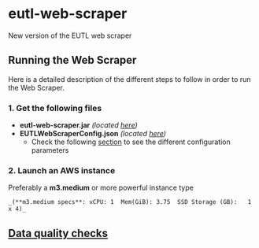 # eutl-web-scraper
New version of the EUTL web scraper

## Running the Web Scraper

Here is a detailed description of the different steps to follow in order to run the Web Scraper.

### 1. Get the following files

* **eutl-web-scraper.jar** _(located [here](/dist/eutl-web-scraper.jar))_
* **EUTLWebScraperConfig.json** _(located [here](/EUTLWebScraperConfig.json))_
  * Check the following [section](/docs/ConfigurationParameters.md) to see the different configuration parameters 
 
### 2. Launch an AWS instance

  Preferably a **m3.medium** or more powerful instance type 
    
    _(**m3.medium specs**: vCPU: 1 	Mem(GiB): 3.75	SSD Storage (GB):	1 x 4)_ 

## [Data quality checks](docs/QualityChecks.md)


